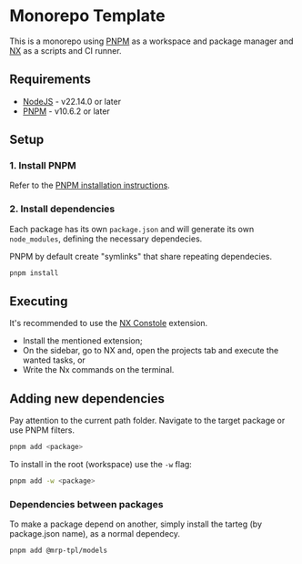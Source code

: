 # Monorepo Template

This is a monorepo using [PNPM](https://pnpm.io/) as a workspace and package manager and [NX](https://nx.dev/) as a scripts and CI runner.

## Requirements

- [NodeJS](https://nodejs.org/) - v22.14.0 or later
- [PNPM](https://pnpm.io/) - v10.6.2 or later

## Setup

### 1. Install PNPM

Refer to the [PNPM installation instructions](https://pnpm.io/installation).

### 2. Install dependencies

Each package has its own `package.json` and will generate its own `node_modules`, defining the necessary dependecies.

PNPM by default create "symlinks" that share repeating dependecies.

```bash
pnpm install
```

## Executing

It's recommended to use the [NX Constole](https://marketplace.visualstudio.com/items?itemName=nrwl.angular-console) extension.

- Install the mentioned extension;
- On the sidebar, go to NX and, open the projects tab and execute the wanted tasks, or
- Write the Nx commands on the terminal.

## Adding new dependencies

Pay attention to the current path folder. Navigate to the target package or use PNPM filters.

```bash
pnpm add <package>
```

To install in the root (workspace) use the `-w` flag:

```bash
pnpm add -w <package>
```

### Dependencies between packages

To make a package depend on another, simply install the tarteg (by package.json name), as a normal dependecy.

```bash
pnpm add @mrp-tpl/models
```
